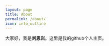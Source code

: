 ```yaml
---
layout: page
title: About
permalink: /about/
icon: info_outline
---
```


大家好，我是**刘恩岩**。这里是我的github个人主页。
